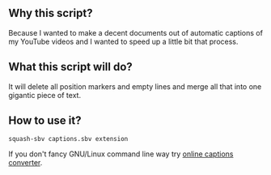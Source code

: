 ## Why this script?

Because I wanted to make a decent documents out of automatic captions of my YouTube videos and I wanted to speed up a little bit that process.

## What this script will do?

It will delete all position markers and empty lines and merge all that into one gigantic piece of text.

## How to use it?

`squash-sbv captions.sbv extension`

If you don't fancy GNU/Linux command line way try [online captions converter](http://captionsconverter.com/ "Captions Converter").